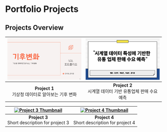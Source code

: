 # Portfolio Projects

## Projects Overview

| [![SQL 데이터 분석 포트폴리오](포트폴리오1.png)](link_to_14조SQL포트폴리오.pdf) | [![파이썬 데이터 분석 포트폴리오](포트폴리오2.png)](link_to_5조.pdf) |
|:-----------------------------------------------------------------:|:-----------------------------------------------------------------:|
| **Project 1**<br> 기상청 데이터로 알아보는 기후 변화                | **Project 2**<br> 시계열 데이터 기반 유통업체 판매 수요 예측                  |

| [![Project 3 Thumbnail](link_to_image_3)](link_to_project3.pdf)  | [![Project 4 Thumbnail](link_to_image_4)](link_to_project4.pdf) |
|:----------------------------------------------------------------:|:----------------------------------------------------------------:|
| **Project 3**<br>Short description for project 3                | **Project 4**<br>Short description for project 4                |

